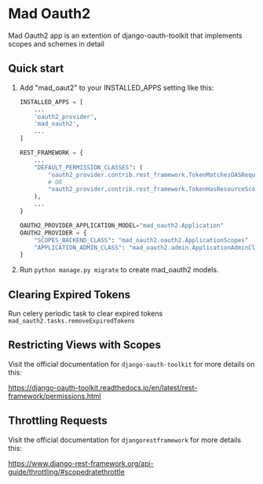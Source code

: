 # Mad Oauth2

Mad Oauth2 app is an extention of django-oauth-toolkit that implements scopes and schemes in detail

## Quick start

1. Add "mad_oaut2" to your INSTALLED_APPS setting like this:

    ```python
    INSTALLED_APPS = [
        ...
        'oauth2_provider',
        'mad_oauth2',
        ...
    ]

    REST_FRAMEWORK = {
        ...
        "DEFAULT_PERMISSION_CLASSES": (
            "oauth2_provider.contrib.rest_framework.TokenMatchesOASRequirements",
            # OR
            "oauth2_provider.contrib.rest_framework.TokenHasResourceScope",
        ),
        ...
    }

    OAUTH2_PROVIDER_APPLICATION_MODEL="mad_oauth2.Application"
    OAUTH2_PROVIDER = {
        "SCOPES_BACKEND_CLASS": "mad_oauth2.oauth2.ApplicationScopes"
        "APPLICATION_ADMIN_CLASS": "mad_oauth2.admin.ApplicationAdminClass",
    }
    ```

2. Run ``python manage.py migrate`` to create mad_oauth2 models.

## Clearing Expired Tokens

Run celery periodic task to clear expired tokens
`mad_oauth2.tasks.removeExpiredTokens`

## Restricting Views with Scopes

Visit the official documentation for `django-oauth-toolkit` for more details on this:

https://django-oauth-toolkit.readthedocs.io/en/latest/rest-framework/permissions.html

## Throttling Requests

Visit the official documentation for `djangorestframework` for more details this:

https://www.django-rest-framework.org/api-guide/throttling/#scopedratethrottle
